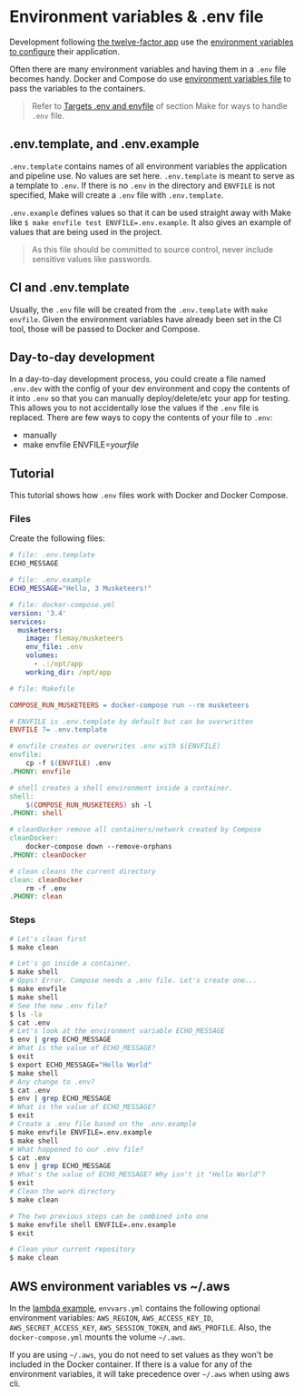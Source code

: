 # Environment variables & .env file

Development following [the twelve-factor app][12factor] use the [environment variables to configure][12factorConfig] their application.

Often there are many environment variables and having them in a `.env` file becomes handy. Docker and Compose do use [environment variables file][dockerEnvfile] to pass the variables to the containers.

> Refer to [Targets .env and envfile][linkMakeTargetEnvfile] of section Make for ways to handle `.env` file.

## .env.template, and .env.example

`.env.template` contains names of all environment variables the application and pipeline use. No values are set here. `.env.template` is meant to serve as a template to `.env`. If there is no `.env` in the directory and `ENVFILE` is not specified, Make will create a `.env` file with `.env.template`.

`.env.example` defines values so that it can be used straight away with Make like `$ make envfile test ENVFILE=.env.example`. It also gives an example of values that are being used in the project.

> As this file should be committed to source control, never include sensitive values like passwords.

## CI and .env.template

Usually, the `.env` file will be created from the `.env.template` with `make envfile`. Given the environment variables have already been set in the CI tool, those will be passed to Docker and Compose.

## Day-to-day development

In a day-to-day development process, you could create a file named `.env.dev` with the config of your dev environment and copy the contents of it into `.env` so that you can manually deploy/delete/etc your app for testing. This allows you to not accidentally lose the values if the `.env` file is replaced.
There are few ways to copy the contents of your file to `.env`:

- manually
- make envfile ENVFILE=_yourfile_

## Tutorial

This tutorial shows how `.env` files work with Docker and Docker Compose.

### Files

Create the following files:

```bash
# file: .env.template
ECHO_MESSAGE
```

```bash
# file: .env.example
ECHO_MESSAGE="Hello, 3 Musketeers!"
```

```yaml
# file: docker-compose.yml
version: '3.4'
services:
  musketeers:
    image: flemay/musketeers
    env_file: .env
    volumes:
      - .:/opt/app
    working_dir: /opt/app
```

```makefile
# file: Makefile

COMPOSE_RUN_MUSKETEERS = docker-compose run --rm musketeers

# ENVFILE is .env.template by default but can be overwritten
ENVFILE ?= .env.template

# envfile creates or overwrites .env with $(ENVFILE)
envfile:
	cp -f $(ENVFILE) .env
.PHONY: envfile

# shell creates a shell environment inside a container.
shell:
	$(COMPOSE_RUN_MUSKETEERS) sh -l
.PHONY: shell

# cleanDocker remove all containers/network created by Compose
cleanDocker:
	docker-compose down --remove-orphans
.PHONY: cleanDocker

# clean cleans the current directory
clean: cleanDocker
	rm -f .env
.PHONY: clean
```

### Steps

```bash
# Let's clean first
$ make clean

# Let's go inside a container.
$ make shell
# Opps! Error. Compose needs a .env file. Let's create one...
$ make envfile
$ make shell
# See the new .env file?
$ ls -la
$ cat .env
# Let's look at the environment variable ECHO_MESSAGE
$ env | grep ECHO_MESSAGE
# What is the value of ECHO_MESSAGE?
$ exit
$ export ECHO_MESSAGE="Hello World"
$ make shell
# Any change to .env?
$ cat .env
$ env | grep ECHO_MESSAGE
# What is the value of ECHO_MESSAGE?
$ exit
# Create a .env file based on the .env.example
$ make envfile ENVFILE=.env.example
$ make shell
# What happened to our .env file?
$ cat .env
$ env | grep ECHO_MESSAGE
# What's the value of ECHO_MESSAGE? Why isn't it "Hello World"?
$ exit
# Clean the work directory
$ make clean

# The two previous steps can be combined into one
$ make envfile shell ENVFILE=.env.example
$ exit

# Clean your current repository
$ make clean
```

## AWS environment variables vs ~/.aws

In the [lambda example][musketeersLambdaGoServerless], `envvars.yml` contains the following optional environment variables: `AWS_REGION`, `AWS_ACCESS_KEY_ID`, `AWS_SECRET_ACCESS_KEY`, `AWS_SESSION_TOKEN`, and `AWS_PROFILE`. Also, the `docker-compose.yml` mounts the volume `~/.aws`.

If you are using `~/.aws`, you do not need to set values as they won't be included in the Docker container. If there is a value for any of the environment variables, it will take precedence over `~/.aws` when using aws cli.

[12factor]: https://12factor.net
[12factorConfig]: https://12factor.net/config
[dockerEnvfile]: https://docs.docker.com/compose/env-file/
[envvars]: https://github.com/flemay/envvars/
[linkMakeTargetEnvfile]: make#targets-env-and-envfile
[musketeersLambdaGoServerless]: https://github.com/3musketeersio/cookiecutter-musketeers-lambda-go-serverless
